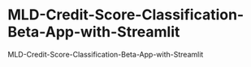 # MLD-Credit-Score-Classification-Beta-App-with-Streamlit
MLD-Credit-Score-Classification-Beta-App-with-Streamlit
